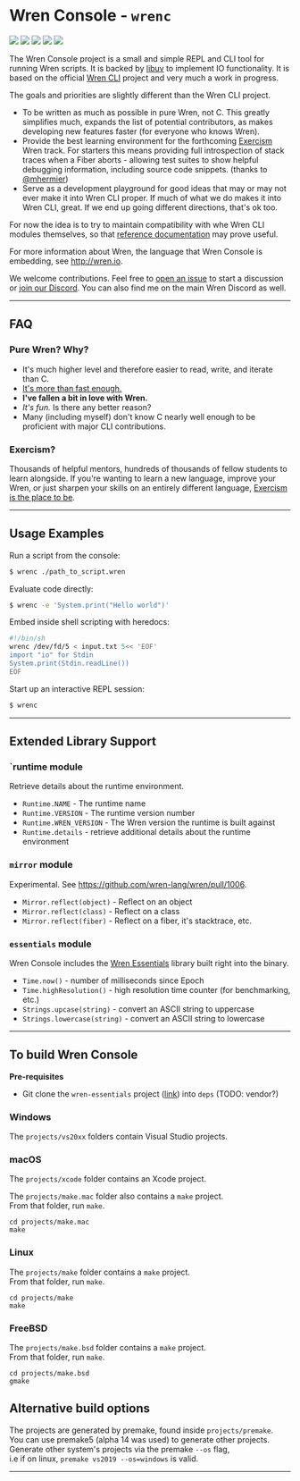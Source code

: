 # Wren Console - `wrenc`

[![](https://badgen.net/badge/latest/0.1.0/)](https://github.com/joshgoebel/wren-console/releases)
[![](https://badgen.net/badge/license/MIT/cyan)](https://github.com/joshgoebel/wren-console/blob/main/LICENSE)
[![](https://badgen.net/badge/wren/0.4.0/?color=purple)](https://github.com/wren-lang/wren)
[![](https://badgen.net/badge/icon/discord?icon=discord&label&color=pink)][discord]
![](https://badgen.net/badge/build/TODO?color=orange)



The Wren Console project is a small and simple REPL and CLI tool for running Wren scripts. It is backed by [libuv](http://libuv.org/) to implement IO functionality. It is  based on the official [Wren CLI](https://github.com/wren-lang/wren-cli) project and very much a work in progress. 

The goals and priorities are slightly different than the Wren CLI project.

- To be written as much as possible in pure Wren, not C.  This greatly simplifies much, expands the list of potential contributors, as makes developing new features faster (for everyone who knows Wren).
- Provide the best learning environment for the forthcoming [Exercism](https://exercism.io) Wren track.  For starters this means providing full introspection of stack traces when a Fiber aborts - allowing test suites to show helpful debugging information, including source code snippets. (thanks to [@mhermier](https://github.com/mhermier))
- Serve as a development playground for good ideas that may or may not ever make it into Wren CLI proper. If much of what we do makes it into Wren CLI, great.  If we end up going different directions, that's ok too.

For now the idea is to try to maintain compatibility with whe Wren CLI modules themselves, so that [reference documentation](https://wren.io/cli/modules) may prove useful.

For more information about Wren, the language that Wren Console is embedding, see http://wren.io.

We welcome contributions.  Feel free to [open an issue][issues] to start a discussion or [join our Discord][discord]. You can also find me on the main Wren Discord as well.

[issues]: https://github.com/joshgoebel/wren-console
[discord]: https://discord.gg/6YjUdym5Ap


---

## FAQ

### Pure Wren? Why?

- It's much higher level and therefore easier to read, write, and iterate than C.
- [It's more than fast enough.](https://wren.io/performance.html)
- **I've fallen a bit in love with Wren.** 
- *It's fun.* Is there any better reason?
- Many (including myself) don't know C nearly well enough to be proficient with major CLI contributions.

### Exercism?

Thousands of helpful mentors, hundreds of thousands of fellow students to learn alongside.  If you're wanting to learn a new language, improve your Wren, or just sharpen your skills on an entirely different language, [Exercism is the place to be](https://exercism.io/about).



---

## Usage Examples

Run a script from the console:

```sh
$ wrenc ./path_to_script.wren
```

Evaluate code directly:

```sh
$ wrenc -e 'System.print("Hello world")'
```

Embed inside shell scripting with heredocs:

```sh
#!/bin/sh
wrenc /dev/fd/5 < input.txt 5<< 'EOF'
import "io" for Stdin
System.print(Stdin.readLine())
EOF

```

Start up an interactive REPL session:

```sh
$ wrenc
```

---

## Extended Library Support

### `runtime module

Retrieve details about the runtime environment.

- `Runtime.NAME` - The runtime name
- `Runtime.VERSION` - The runtime version number
- `Runtime.WREN_VERSION` - The Wren version the runtime is built against
- `Runtime.details` - retrieve additional details about the runtime environment

### `mirror` module

Experimental. See https://github.com/wren-lang/wren/pull/1006.

- `Mirror.reflect(object)` - Reflect on an object
- `Mirror.reflect(class)` - Reflect on a class
- `Mirror.reflect(fiber)` - Reflect on a fiber, it's stacktrace, etc.

### `essentials` module

Wren Console includes the [Wren Essentials](https://github.com/joshgoebel/wren-essentials) library built right into the binary.

- `Time.now()` - number of milliseconds since Epoch
- `Time.highResolution()` - high resolution time counter (for benchmarking, etc.)
- `Strings.upcase(string)` - convert an ASCII string to uppercase
- `Strings.lowercase(string)` - convert an ASCII string to lowercase

---

## To build Wren Console

**Pre-requisites**

- Git clone the `wren-essentials` project ([link](https://github.com/joshgoebel/wren-essentials)) into `deps` (TODO: vendor?)

### Windows

The `projects/vs20xx` folders contain Visual Studio projects. 

### macOS

The `projects/xcode` folder contains an Xcode project. 

The `projects/make.mac` folder also contains a `make` project.   
From that folder, run `make`.

`cd projects/make.mac`   
`make`

### Linux

The `projects/make` folder contains a `make` project.   
From that folder, run `make`.

`cd projects/make`   
`make`

### FreeBSD

The `projects/make.bsd` folder contains a `make` project.   
From that folder, run `make`.

`cd projects/make.bsd`   
`gmake`

## Alternative build options

The projects are generated by premake, found inside `projects/premake`.   
You can use premake5 (alpha 14 was used) to generate other projects.   
Generate other system's projects via the premake `--os` flag,    
i.e if on linux, `premake vs2019 --os=windows` is valid.

---



